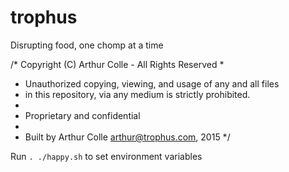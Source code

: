 trophus
===
Disrupting food, one chomp at a time

/* Copyright (C) Arthur Colle - All Rights Reserved
 *
 * Unauthorized copying, viewing, and usage of any and all files 
 * in this repository, via any medium is strictly prohibited.
 *
 * Proprietary and confidential
 *
 * Built by Arthur Colle <arthur@trophus.com>, 2015
 */


Run `. ./happy.sh` to set environment variables